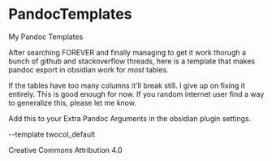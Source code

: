 # PandocTemplates
My Pandoc Templates

After searching FOREVER and finally managing to get it work thorugh a bunch of github and stackoverflow threads, here is a template that makes pandoc export in obsidian work for *most* tables.

If the tables have too many columns it'll break still. I give up on fixing it entirely. This is good enough for now. If you random internet user find a way to generalize this, please let me know. 

Add this to your Extra Pandoc Arguments in the obsidian plugin settings.

--template twocol_default

Creative Commons Attribution 4.0
